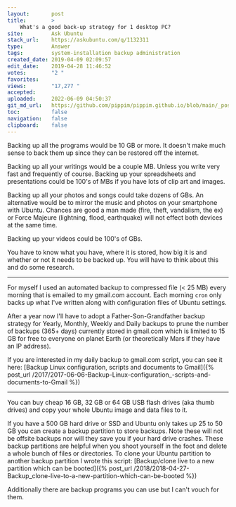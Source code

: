 ```yaml
---
layout:       post
title:        >
    What's a good back-up strategy for 1 desktop PC?
site:         Ask Ubuntu
stack_url:    https://askubuntu.com/q/1132311
type:         Answer
tags:         system-installation backup administration
created_date: 2019-04-09 02:09:57
edit_date:    2019-04-28 11:46:52
votes:        "2 "
favorites:    
views:        "17,277 "
accepted:     
uploaded:     2022-06-09 04:50:37
git_md_url:   https://github.com/pippim/pippim.github.io/blob/main/_posts/2019/2019-04-09-What_s-a-good-back-up-strategy-for-1-desktop-PC_.md
toc:          false
navigation:   false
clipboard:    false
---
```


Backing up all the programs would be 10 GB or more. It doesn't make much sense to back them up since they can be restored off the internet.

Backing up all your writings would be a couple MB. Unless you write very fast and frequently of course. Backing up your spreadsheets and presentations could be 100's of MBs if you have lots of clip art and images.

Backing up all your photos and songs could take dozens of GBs. An alternative would be to mirror the music and photos on your smartphone with Ubuntu. Chances are good a man made (fire, theft, vandalism, the ex) or Force Majeure (lightning, flood, earthquake) will not effect both devices at the same time.

Backing up your videos could be 100's of GBs. 

You have to know what you have, where it is stored, how big it is and whether or not it needs to be backed up. You will have to think about this and do some research.

----------

For myself I used an automated backup to compressed file (< 25 MB) every morning that is emailed to my gmail.com account. Each morning `cron` only backs up what I've written along with configuration files of Ubuntu settings.

After a year now I'll have to adopt a Father-Son-Grandfather backup strategy for Yearly, Monthly, Weekly and Daily backups to prune the number of backups (365+ days) currently stored in gmail.com which is limited to 15 GB for free to everyone on planet Earth (or theoretically Mars if they have an IP address).

If you are interested in my daily backup to gmail.com script, you can see it here: [Backup Linux configuration, scripts and documents to Gmail]({% post_url /2017/2017-06-06-Backup-Linux-configuration_-scripts-and-documents-to-Gmail %})

----------

You can buy cheap 16 GB, 32 GB or 64 GB USB flash drives (aka thumb drives) and copy your whole Ubuntu image and data files to it.

If you have a 500 GB hard drive or SSD and Ubuntu only takes up 25 to 50 GB you can create a backup partition to store backups. Note these will not be offsite backups nor will they save you if your hard drive crashes. These backup partitions are helpful when you shoot yourself in the foot and delete a whole bunch of files or directories. To clone your Ubuntu partition to another backup partition I wrote this script: [Backup/clone live to a new partition which can be booted]({% post_url /2018/2018-04-27-Backup_clone-live-to-a-new-partition-which-can-be-booted %})

Additionally there are backup programs you can use but I can't vouch for them.
